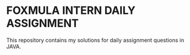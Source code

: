 # FOXMULA INTERN DAILY ASSIGNMENT

This repository contains my solutions for daily assignment questions in JAVA.
